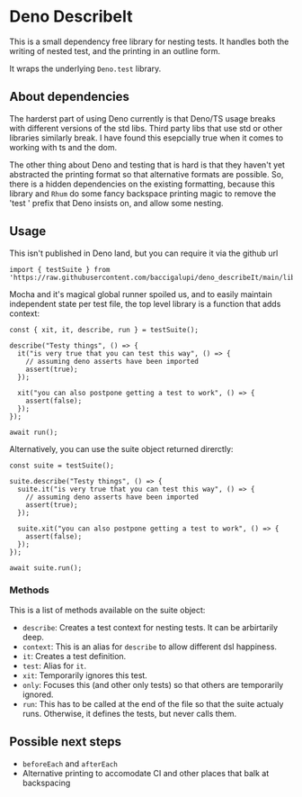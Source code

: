 # Deno DescribeIt

This is a small dependency free library for nesting tests. It handles
both the writing of nested test, and the printing in an outline form.

It wraps the underlying `Deno.test` library.

## About dependencies

The harderst part of using Deno currently is that Deno/TS usage
breaks with different versions of the std libs. Third party libs
that use std or other libraries similarly break. I have found this
esepcially true when it comes to working with ts and the dom.

The other thing about Deno and testing that is hard is that they
haven't yet abstracted the printing format so that alternative
formats are possible. So, there is a hidden dependencies on
the existing formatting, because this library and `Rhum` do
some fancy backspace printing magic to remove the 'test ' prefix
that Deno insists on, and allow some nesting.

## Usage

This isn't published in Deno land, but you can require it via the
github url

    import { testSuite } from 'https://raw.githubusercontent.com/baccigalupi/deno_describeIt/main/lib/testSuite.ts';

Mocha and it's magical global runner spoiled us, and to easily maintain
independent state per test file, the top level library is a function that
adds context:

    const { xit, it, describe, run } = testSuite();

    describe("Testy things", () => {
      it("is very true that you can test this way", () => {
        // assuming deno asserts have been imported
        assert(true);
      });

      xit("you can also postpone getting a test to work", () => {
        assert(false);
      });
    });

    await run();

Alternatively, you can use the suite object returned direrctly:

    const suite = testSuite();

    suite.describe("Testy things", () => {
      suite.it("is very true that you can test this way", () => {
        // assuming deno asserts have been imported
        assert(true);
      });

      suite.xit("you can also postpone getting a test to work", () => {
        assert(false);
      });
    });

    await suite.run();

### Methods

This is a list of methods available on the suite object:

- `describe`: Creates a test context for nesting tests. It can be arbirtarily deep.
- `context`: This is an alias for `describe` to allow different dsl happiness.
- `it`: Creates a test definition.
- `test`: Alias for `it`.
- `xit`: Temporarily ignores this test.
- `only`: Focuses this (and other only tests) so that others are temporarily ignored.
- `run`: This has to be called at the end of the file so that the suite actualy runs. Otherwise, it defines the tests, but never calls them.

## Possible next steps

- `beforeEach` and `afterEach`
- Alternative printing to accomodate CI and other places that balk at backspacing
